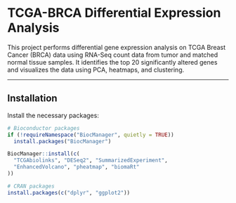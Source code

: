 # TCGA-BRCA Differential Expression Analysis

This project performs differential gene expression analysis on TCGA Breast Cancer (BRCA) data using RNA-Seq count data from tumor and matched normal tissue samples. It identifies the top 20 significantly altered genes and visualizes the data using PCA, heatmaps, and clustering.

---

## Installation

Install the necessary packages:

```r
# Bioconductor packages
if (!requireNamespace("BiocManager", quietly = TRUE))
  install.packages("BiocManager")

BiocManager::install(c(
  "TCGAbiolinks", "DESeq2", "SummarizedExperiment",
  "EnhancedVolcano", "pheatmap", "biomaRt"
))

# CRAN packages
install.packages(c("dplyr", "ggplot2"))
